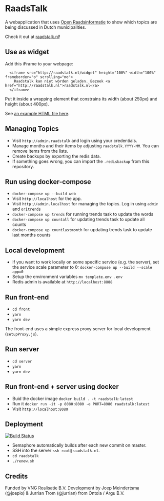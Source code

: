 # RaadsTalk

A webapplication that uses [Open Raadsinformatie](http://openraadsinformatie.nl) to show which topics are being discussed in Dutch municipalities.

Check it out at [raadstalk.nl](http://raadstalk.nl)!

## Use as widget

Add this iFrame to your webpage:

```
  <iframe src="http://raadstalk.nl/widget" height="100%" width="100%" frameborder="o" scrolling="no">
    Raadstalk kan niet worden geladen. Bezoek <a href="http://raadstalk.nl">raadstalk.nl</a>
  </iframe>
```

Put it inside a wrapping element that constrains its width (about 250px) and height (about 400px).

See [an example HTML file here](/example.html).

## Managing Topics

- Visit `http://admin.raadstalk` and login using your credentials.
- Manage months and their items by adjusting `raadstalk.YYYY-MM`. You can remove items from the lists.
- Create backups by exporting the redis data.
- If something goes wrong, you can import the `.redisbackup` from this repository.

## Run using docker-compose

- `docker-compose up --build web`
- Visit `http://localhost` for the app.
- Visit `http://admin.localhost` for managing the topics. Log in using `admin` and `oritrends`
- `docker-compose up trends` for running trends task to update the words
- `docker-compose up countall` for updating trends task to update all counts
- `docker-compose up countlastmonth` for updating trends task to update last months counts

## Local development

- If you want to work locally on some specific service (e.g. the server), set the service scale parameter to 0: `docker-compose up --build --scale app=0`
- Setup the environment variables `mv template.env .env`
- Redis admin is available at `http://localhost:8888`

## Run front-end

- `cd front`
- `yarn`
- `yarn dev`

The front-end uses a simple express proxy server for local development (`setupProxy.js`).

## Run server

- `cd server`
- `yarn`
- `yarn dev`

## Run front-end + server using docker

- Buid the docker image `docker build . -t raadstalk:latest`
- Run it `docker run -it -p 8080:8080 -e PORT=8080 raadstalk:latest`
- Visit `http://localhost:8080`

## Deployment

[![Build Status](https://semaphoreci.com/api/v1/projects/785f9851-b346-4ee3-b58c-5a4533498135/2531437/badge.svg)](https://semaphoreci.com/argu/raadstalk)

- Semaphore automatically builds after each new commit on master.
- SSH into the server `ssh root@raadstalk.nl`.
- `cd raadstalk`
- `./renew.sh`

## Credits

Funded by VNG Realisatie B.V.
Development by Joep Meindertsma (@joepio) & Jurrian Trom (@jurrian) from Ontola / Argu B.V.
